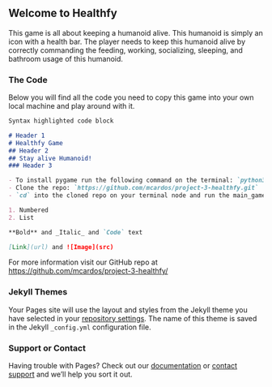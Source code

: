 ## Welcome to Healthfy

This game is all about keeping a humanoid alive. This humanoid is simply an icon with a health bar. The player needs to keep this humanoid alive by correctly commanding the feeding, working, socializing, sleeping, and bathroom usage of this humanoid.

### The Code

Below you will find all the code you need to copy this game into your own local machine and play around with it.

```markdown
Syntax highlighted code block

# Header 1
# Healthfy Game
## Header 2
## Stay alive Humanoid!
### Header 3

- To install pygame run the following command on the terminal: `python3 -m pip install -U pygame --user`
- Clone the repo: `https://github.com/mcardos/project-3-healthfy.git`
- `cd` into the cloned repo on your terminal node and run the main_game.py to start playing the game.

1. Numbered
2. List

**Bold** and _Italic_ and `Code` text

[Link](url) and ![Image](src)
```

For more information visit our GitHub repo at https://github.com/mcardos/project-3-healthfy/

### Jekyll Themes

Your Pages site will use the layout and styles from the Jekyll theme you have selected in your [repository settings](https://github.com/mcardos/project-3-healthfy/settings). The name of this theme is saved in the Jekyll `_config.yml` configuration file.

### Support or Contact

Having trouble with Pages? Check out our [documentation](https://docs.github.com/categories/github-pages-basics/) or [contact support](https://github.com/contact) and we’ll help you sort it out.
